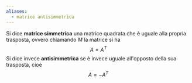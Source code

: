 ```yaml
---
aliases:
  - matrice antisimmetrica
---
```

Si dice **matrice simmetrica** una matrice quadrata che è uguale alla propria trasposta, ovvero chiamando $M$ la matrice si ha
$$A=A^{T}$$
Si dice invece **antisimmetrica** se è invece uguale all'opposto della sua trasposta, cioè
$$A=-A^{T}$$
